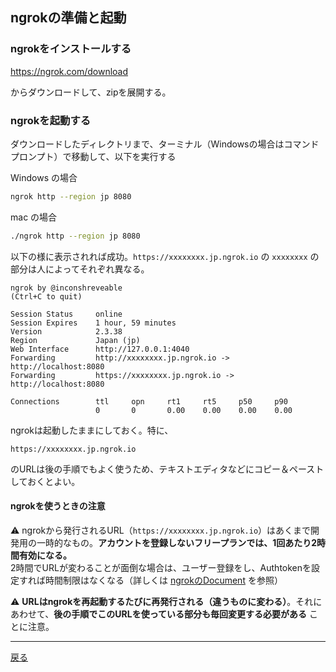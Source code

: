 ## ngrokの準備と起動

### ngrokをインストールする

https://ngrok.com/download

からダウンロードして、zipを展開する。

### ngrokを起動する

ダウンロードしたディレクトリまで、ターミナル（Windowsの場合はコマンドプロンプト）で移動して、以下を実行する

Windows の場合
```sh
ngrok http --region jp 8080
```

mac の場合

```sh
./ngrok http --region jp 8080
```

以下の様に表示されれば成功。`https://xxxxxxxx.jp.ngrok.io` の `xxxxxxxx` の部分は人によってそれぞれ異なる。

```
ngrok by @inconshreveable
(Ctrl+C to quit)

Session Status     online
Session Expires    1 hour, 59 minutes
Version            2.3.38
Region             Japan (jp)
Web Interface      http://127.0.0.1:4040
Forwarding         http://xxxxxxxx.jp.ngrok.io -> http://localhost:8080
Forwarding         https://xxxxxxxx.jp.ngrok.io -> http://localhost:8080

Connections        ttl     opn     rt1     rt5     p50     p90
                   0       0       0.00    0.00    0.00    0.00                
```

ngrokは起動したままにしておく。特に、

```
https://xxxxxxxx.jp.ngrok.io
```

のURLは後の手順でもよく使うため、テキストエディタなどにコピー＆ペーストしておくとよい。

#### ngrokを使うときの注意

⚠️ ngrokから発行されるURL（`https://xxxxxxxx.jp.ngrok.io`）はあくまで開発用の一時的なもの。**アカウントを登録しないフリープランでは、1回あたり2時間有効になる。**  
2時間でURLが変わることが面倒な場合は、ユーザー登録をし、Authtokenを設定すれば時間制限はなくなる（詳しくは [ngrokのDocument](https://ngrok.com/docs) を参照）


⚠️ **URLはngrokを再起動するたびに再発行される（違うものに変わる）**。それにあわせて、**後の手順でこのURLを使っている部分も毎回変更する必要がある** ことに注意。

-----

[戻る](../../README.md)

